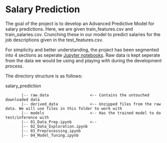 # Salary Prediction
The goal of the project is to develop an Advanced Predictive Model for salary predictions. Here, we are given train_features.csv and train_salaries.csv. Crunching these in our model to predict salaries for the job descriptions given in the test_features.csv.

For simplicity and better understanding, the project has been segmented into 4 sections as seperate [Jupyter notebooks](https://jupyter.org). Raw data is kept seperate from the data we would be using and playing with during the development process.

The directory structure is as follows:

salary_prediction

           |-- raw_data                  <-- Contains the untouched downloaded data 
           |-- derived_data              <-- Unzipped files from the raw data. We will use files in this folder to work with
           |-- models                    <-- Has the trained model to do test/inference with
           |-- 01_Data_Prep.ipynb        <-- 
           |-- 02_Data_Exploration.ipynb
           |-- 03_Preprocessing.ipynb
           |-- 04_Model_Tuning.ipynb
                    
